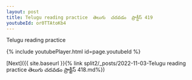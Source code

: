 ```yaml
---
layout: post
title: Telugu reading practice  తెలుగు  చదవడం  ప్రాక్టీస్ 419
youtubeId: or0TTAtoKb4
---
```

 
 
Telugu reading practice
 
 
 
 
 


{% include youtubePlayer.html id=page.youtubeId %}
 
[Next]({{ site.baseurl }}{% link  split2/_posts/2022-11-03-Telugu reading practice  తెలుగు  చదవడం  ప్రాక్టీస్ 418.md%})
 
